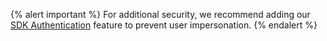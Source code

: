 {% alert important %}
For additional security, we recommend adding our [SDK Authentication](https://www.braze.com/docs/developer_guide/platform_wide/sdk_authentication/) feature to prevent user impersonation.
{% endalert %}